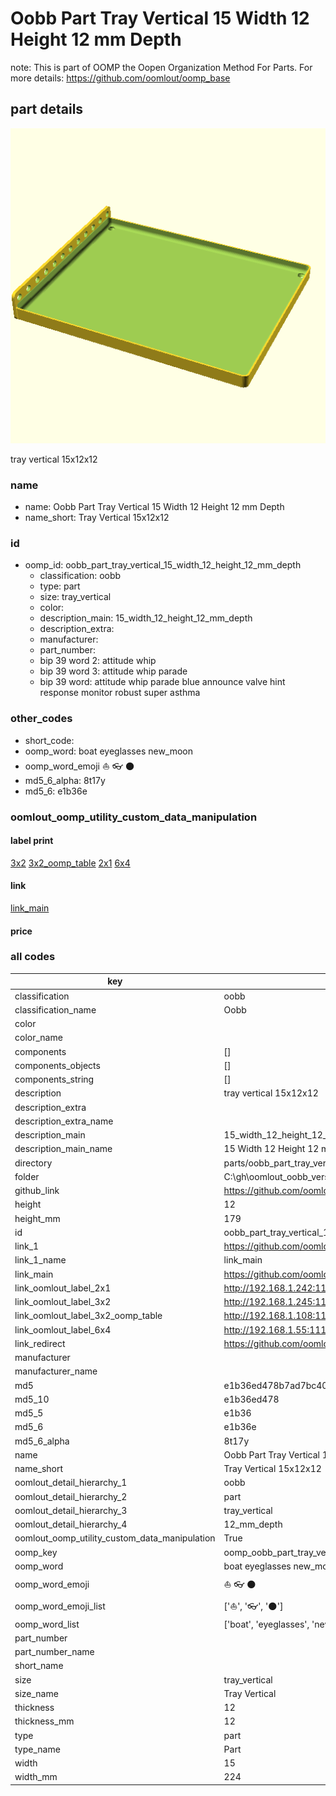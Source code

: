 # Oobb Part Tray Vertical 15 Width 12 Height 12 mm Depth  

note: This is part of OOMP the Oopen Organization Method For Parts. For more details: https://github.com/oomlout/oomp_base

##  part details
  

[![](3dpr.png)](3dpr.png)

tray vertical 15x12x12



### name
* name: Oobb Part Tray Vertical 15 Width 12 Height 12 mm Depth
* name_short: Tray Vertical 15x12x12 
### id
* oomp_id: oobb_part_tray_vertical_15_width_12_height_12_mm_depth
  * classification: oobb
  * type: part
  * size: tray_vertical
  * color: 
  * description_main: 15_width_12_height_12_mm_depth
  * description_extra: 
  * manufacturer: 
  * part_number: 
  * bip 39 word 2: attitude whip
  * bip 39 word 3: attitude whip parade
  * bip 39 word: attitude whip parade blue announce valve hint response monitor robust super asthma

### other_codes
* short_code: 
* oomp_word: boat eyeglasses new_moon
* oomp_word_emoji :boat: :eyeglasses: :new_moon:
* md5_6_alpha: 8t17y
* md5_6: e1b36e






### oomlout_oomp_utility_custom_data_manipulation
#### label print
[3x2](http://192.168.1.245:1112/?label=oomp%208t17y)
[3x2_oomp_table](http://192.168.1.108:1112/?label=oomp%208t17y)
[2x1](http://192.168.1.242:1112/?label=oomp%208t17y)
[6x4](http://192.168.1.55:1112/?label=oomp%208t17y)    

#### link

[link_main](https://github.com/oomlout/oomlout_oobb_version_4_generated_parts/tree/main/navigation_oomp/oobb/part/tray_vertical/15_width_12_height_12_mm_depth/part)                              

#### price







### all codes 
| key | value |  
| --- | --- |  
| classification | oobb |  
| classification_name | Oobb |  
| color |  |  
| color_name |  |  
| components | [] |  
| components_objects | [] |  
| components_string | [] |  
| description | tray vertical 15x12x12 |  
| description_extra |  |  
| description_extra_name |  |  
| description_main | 15_width_12_height_12_mm_depth |  
| description_main_name | 15 Width 12 Height 12 mm Depth |  
| directory | parts/oobb_part_tray_vertical_15_width_12_height_12_mm_depth |  
| folder | C:\gh\oomlout_oobb_version_4_generated_parts\parts\oobb_part_tray_vertical_15_width_12_height_12_mm_depth |  
| github_link | https://github.com/oomlout/oomlout_oomp_part_src/tree/main/parts/oobb_part_tray_vertical_15_width_12_height_12_mm_depth |  
| height | 12 |  
| height_mm | 179 |  
| id | oobb_part_tray_vertical_15_width_12_height_12_mm_depth |  
| link_1 | https://github.com/oomlout/oomlout_oobb_version_4_generated_parts/tree/main/navigation_oomp/oobb/part/tray_vertical/15_width_12_height_12_mm_depth/part |  
| link_1_name | link_main |  
| link_main | https://github.com/oomlout/oomlout_oobb_version_4_generated_parts/tree/main/navigation_oomp/oobb/part/tray_vertical/15_width_12_height_12_mm_depth/part |  
| link_oomlout_label_2x1 | http://192.168.1.242:1112/?label=oomp%208t17y |  
| link_oomlout_label_3x2 | http://192.168.1.245:1112/?label=oomp%208t17y |  
| link_oomlout_label_3x2_oomp_table | http://192.168.1.108:1112/?label=oomp%208t17y |  
| link_oomlout_label_6x4 | http://192.168.1.55:1112/?label=oomp%208t17y |  
| link_redirect | https://github.com/oomlout/oomlout_oobb_version_4_generated_parts/tree/main/parts/oobb_tray_vertical_15_12_12 |  
| manufacturer |  |  
| manufacturer_name |  |  
| md5 | e1b36ed478b7ad7bc404a185403e9875 |  
| md5_10 | e1b36ed478 |  
| md5_5 | e1b36 |  
| md5_6 | e1b36e |  
| md5_6_alpha | 8t17y |  
| name | Oobb Part Tray Vertical 15 Width 12 Height 12 mm Depth |  
| name_short | Tray Vertical 15x12x12  |  
| oomlout_detail_hierarchy_1 | oobb |  
| oomlout_detail_hierarchy_2 | part |  
| oomlout_detail_hierarchy_3 | tray_vertical |  
| oomlout_detail_hierarchy_4 | 12_mm_depth |  
| oomlout_oomp_utility_custom_data_manipulation | True |  
| oomp_key | oomp_oobb_part_tray_vertical_15_width_12_height_12_mm_depth |  
| oomp_word | boat eyeglasses new_moon |  
| oomp_word_emoji | :boat: :eyeglasses: :new_moon: |  
| oomp_word_emoji_list | [':boat:', ':eyeglasses:', ':new_moon:'] |  
| oomp_word_list | ['boat', 'eyeglasses', 'new_moon'] |  
| part_number |  |  
| part_number_name |  |  
| short_name |  |  
| size | tray_vertical |  
| size_name | Tray Vertical |  
| thickness | 12 |  
| thickness_mm | 12 |  
| type | part |  
| type_name | Part |  
| width | 15 |  
| width_mm | 224 |  
